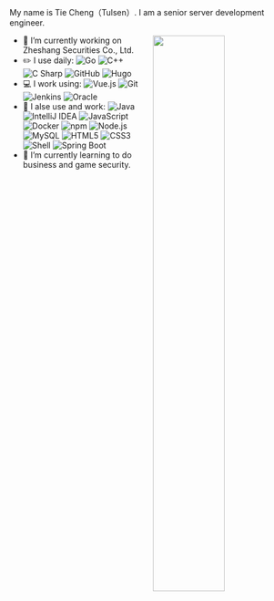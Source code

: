 My name is Tie Cheng（Tulsen）. I am a senior server development engineer.

<img align="right" width="50%" src="https://github-readme-stats.vercel.app/api?username=IronCity&theme=dark&show_icons=true">

- 🔭 I’m currently working on Zheshang Securities Co., Ltd.
- :pencil2: I use daily: ![Go](https://img.shields.io/static/v1?style=for-the-badge&message=Go&color=00ADD8&logo=Go&logoColor=FFFFFF&label=) ![C++](https://img.shields.io/static/v1?style=for-the-badge&message=C%2B%2B&color=00599C&logo=C%2B%2B&logoColor=FFFFFF&label=) ![C Sharp](https://img.shields.io/static/v1?style=for-the-badge&message=C+Sharp&color=239120&logo=C+Sharp&logoColor=FFFFFF&label=) ![GitHub](https://img.shields.io/static/v1?style=for-the-badge&message=GitHub&color=181717&logo=GitHub&logoColor=FFFFFF&label=) ![Hugo](https://img.shields.io/static/v1?style=for-the-badge&message=Hugo&color=FF4088&logo=Hugo&logoColor=FFFFFF&label=)
- :computer: I work using: ![Vue.js](https://img.shields.io/static/v1?style=for-the-badge&message=Vue.js&color=222222&logo=Vue.js&logoColor=4FC08D&label=) ![Git](https://img.shields.io/static/v1?style=for-the-badge&message=Git&color=F05032&logo=Git&logoColor=FFFFFF&label=) ![Jenkins](https://img.shields.io/static/v1?style=for-the-badge&message=Jenkins&color=D24939&logo=Jenkins&logoColor=FFFFFF&label=) ![Oracle](https://img.shields.io/static/v1?style=for-the-badge&message=Oracle&color=F80000&logo=Oracle&logoColor=FFFFFF&label=) 
- :stars: I alse use and work: ![Java](https://img.shields.io/static/v1?style=for-the-badge&message=Java&color=007396&logo=Java&logoColor=FFFFFF&label=) ![IntelliJ IDEA](https://img.shields.io/static/v1?style=for-the-badge&message=IntelliJ+IDEA&color=000000&logo=IntelliJ+IDEA&logoColor=FFFFFF&label=) ![JavaScript](https://img.shields.io/static/v1?style=for-the-badge&message=JavaScript&color=222222&logo=JavaScript&logoColor=F7DF1E&label=) ![Docker](https://img.shields.io/static/v1?style=for-the-badge&message=Docker&color=2496ED&logo=Docker&logoColor=FFFFFF&label=) ![npm](https://img.shields.io/static/v1?style=for-the-badge&message=npm&color=CB3837&logo=npm&logoColor=FFFFFF&label=) ![Node.js](https://img.shields.io/static/v1?style=for-the-badge&message=Node.js&color=339933&logo=Node.js&logoColor=FFFFFF&label=) ![MySQL](https://img.shields.io/static/v1?style=for-the-badge&message=MySQL&color=4479A1&logo=MySQL&logoColor=FFFFFF&label=) ![HTML5](https://img.shields.io/static/v1?style=for-the-badge&message=HTML5&color=E34F26&logo=HTML5&logoColor=FFFFFF&label=) ![CSS3](https://img.shields.io/static/v1?style=for-the-badge&message=CSS3&color=1572B6&logo=CSS3&logoColor=FFFFFF&label=) ![Shell](https://img.shields.io/static/v1?style=for-the-badge&message=Shell&color=222222&logo=Shell&logoColor=FFD500&label=) ![Spring Boot](https://img.shields.io/static/v1?style=for-the-badge&message=Spring+Boot&color=6DB33F&logo=Spring+Boot&logoColor=FFFFFF&label=)
- 🌱 I’m currently learning to do business and game security.
